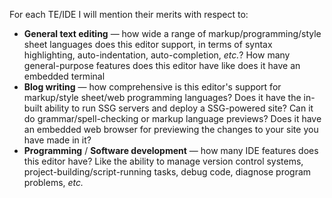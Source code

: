 For each TE/IDE I will mention their merits with respect to:

* **General text editing** &mdash; how wide a range of markup/programming/style sheet languages does this editor support, in terms of syntax highlighting, auto-indentation, auto-completion, *etc.*? How many general-purpose features does this editor have like does it have an embedded terminal
* **Blog writing** &mdash; how comprehensive is this editor's support for markup/style sheet/web programming languages? Does it have the in-built ability to run SSG servers and deploy a SSG-powered site? Can it do grammar/spell-checking or markup language previews? Does it have an embedded web browser for previewing the changes to your site you have made in it?
* **Programming** / **Software development** &mdash; how many IDE features does this editor have? Like the ability to manage version control systems, project-building/script-running tasks, debug code, diagnose program problems, *etc.*
